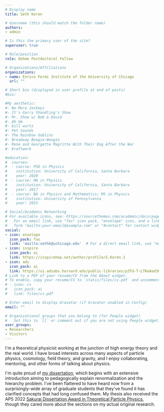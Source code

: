 ```yaml
---
# Display name
title: Seth Koren

# Username (this should match the folder name)
authors:
- admin

# Is this the primary user of the site?
superuser: true

# Role/position
role: Oehme Postdoctoral Fellow 

# Organizations/Affiliations
organizations:
- name: Enrico Fermi Institute of the University of Chicago
  url: ""

# Short bio (displayed in user profile at end of posts)
#bio: 

#My aesthetic:
#- No More Jockeys
#- It's Garry Shandling's Show
#- Mr. Show w/ Bob & David
#- Ah Um
#- bill wurtz
#- Pet Sounds
#- The Rainbow Goblins
#- Broadway Boogie-Woogie
#- Rene and Georgette Magritte With Their Dog After the War
#- Kraftwerk

#education:
#  courses:
#  - course: PhD in Physics
#    institution: University of California, Santa Barbara
#    year: 2020
#  - course: MA in Physics
#    institution: University of California, Santa Barbara
#    year: 2017
#  - course: BA in Physics and Mathematics; MS in Physics
#    institution: University of Pennsylvania
#    year: 2015

# Social/Academic Networking
# For available icons, see: https://sourcethemes.com/academic/docs/page-builder/#icons
#   For an email link, use "fas" icon pack, "envelope" icon, and a link in the
#   form "mailto:your-email@example.com" or "#contact" for contact widget.
social:
- icon: envelope
  icon_pack: fas
  link: 'mailto:sethk@uchicago.edu'  # For a direct email link, use "mailto:test@example.org".
- icon: inspire
  icon_pack: ai
  link: https://inspirehep.net/author/profile/S.Koren.1
- icon: ads
  icon_pack: ai
  link: https://ui.adsabs.harvard.edu/public-libraries/p3Td-T-LTKeAod3Gn48UEA
# Link to a PDF of your resume/CV from the About widget.
# To enable, copy your resume/CV to `static/files/cv.pdf` and uncomment the lines below.
# - icon: cv
#   icon_pack: ai
#   link: files/cv.pdf

# Enter email to display Gravatar (if Gravatar enabled in Config)
email: ""

# Organizational groups that you belong to (for People widget)
#   Set this to `[]` or comment out if you are not using People widget.
user_groups:
- Researchers
- Visitors
---
```


I'm a theoretical physicist working at the junction of high energy theory and the real world. 
I have broad interests across many aspects of particle physics, cosmology, field theory, and gravity, and I enjoy collaborating, mentoring, and other forms of talking about physics.

I'm quite proud of [my dissertation](http://arxiv.org/abs/2009.11870), which begins with an extensive introduction aiming to pedagogically explain renormalization and the hierarchy problem.
I've been flattered to have heard now from a surprisingly-wide array of graduate students that they've found it has clarified concepts that had long confused them.
My thesis also received the APS 2022 [Sakurai Dissertation Award in Theoretical Particle Physics](https://www.aps.org/programs/honors/prizes/particle.cfm),
though they cared more about the sections on my actual original research. 
 
